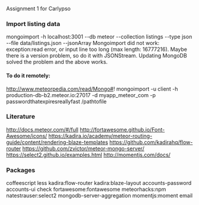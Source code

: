 Assignment 1 for Carlypso 

### Import listing data
mongoimport -h localhost:3001 --db meteor --collection listings --type json --file data/listings.json --jsonArray 
Mongoimport did not work: exception:read error, or input line too long (max length: 16777216). Maybe there is a version problem, so do it with JSONStream. Updating MongoDB solved the problem and the above works.
#### To do it remotely:
http://www.meteorpedia.com/read/Mongo#!
mongoimport -u client -h production-db-b2.meteor.io:27017 -d myapp_meteor_com -p passwordthatexpiresreallyfast /pathtofile 

### Literature
http://docs.meteor.com/#/full
http://fortawesome.github.io/Font-Awesome/icons/
https://kadira.io/academy/meteor-routing-guide/content/rendering-blaze-templates
https://github.com/kadirahq/flow-router
https://github.com/zvictor/meteor-mongo-server/
https://select2.github.io/examples.html
http://momentjs.com/docs/

### Packages
coffeescript 
less 
kadira:flow-router 
kadira:blaze-layout 
accounts-password 
accounts-ui check 
fortawesome:fontawesome 
meteorhacks:npm 
natestrauser:select2
mongodb-server-aggregation
momentjs:moment
email